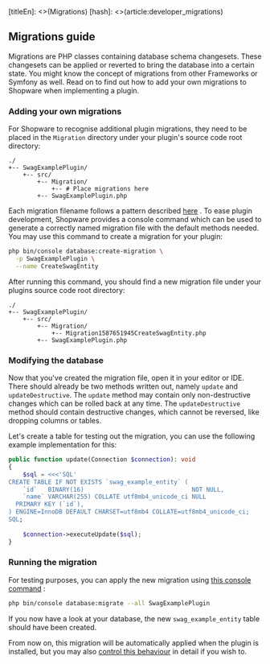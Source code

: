 [titleEn]: <>(Migrations)
[hash]: <>(article:developer_migrations)

## Migrations guide

Migrations are PHP classes containing database schema changesets. These
changesets can be applied or reverted to bring the database into a certain
state. You might know the concept of migrations from other Frameworks or
Symfony as well. Read on to find out how to add your own migrations to
Shopware when implementing a plugin.

### Adding your own migrations

For Shopware to recognise additional plugin migrations, they need to be placed
in the `Migration` directory under your plugin's source code root directory:

```
./
+-- SwagExamplePlugin/
    +-- src/
        +-- Migration/
            +-- # Place migrations here
        +-- SwagExamplePlugin.php
```

Each migration filename follows a pattern described
[here](./../60-references-internals/40-plugins/080-plugin-migrations.md#overview)
. To ease plugin development, Shopware provides a console command which can be
used to generate a correctly named migration file with the default methods
needed. You may use this command to create a migration for your plugin:

```bash
php bin/console database:create-migration \
  -p SwagExamplePlugin \
  --name CreateSwagEntity
```

After running this command, you should find a new migration file under your
plugins source code root directory:

```
./
+-- SwagExamplePlugin/
    +-- src/
        +-- Migration/
            +-- Migration1587651945CreateSwagEntity.php
        +-- SwagExamplePlugin.php
```

### Modifying the database

Now that you've created the migration file, open it in your editor or IDE. There
should already be two methods written out, namely `update` and
`updateDestructive`. The `update` method may contain only non-destructive
changes which can be rolled back at any time. The `updateDestructive` method
should contain destructive changes, which cannot be reversed, like dropping
columns or tables.

Let's create a table for testing out the migration, you can use the following
example implementation for this:

```php
public function update(Connection $connection): void
{
    $sql = <<<'SQL'
CREATE TABLE IF NOT EXISTS `swag_example_entity` (
    `id`   BINARY(16)                              NOT NULL,
    `name` VARCHAR(255) COLLATE utf8mb4_unicode_ci NULL
  PRIMARY KEY (`id`),
) ENGINE=InnoDB DEFAULT CHARSET=utf8mb4 COLLATE=utf8mb4_unicode_ci;
SQL;
    
    $connection->executeUpdate($sql);
}
```

### Running the migration

For testing purposes, you can apply the new migration using
[this console command](./../60-references-internals/40-plugins/080-plugin-migrations.md#running-migrations-manually)
:

```bash
php bin/console database:migrate --all SwagExamplePlugin
```

If you now have a look at your database, the new `swag_example_entity` table
should have been created.

From now on, this migration will be automatically applied when the plugin is
installed, but you may also
[control this behaviour](./../60-references-internals/40-plugins/080-plugin-migrations.md#advanced-migration-control)
in detail if you wish to.
